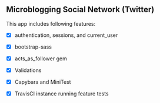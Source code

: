 ## Microblogging Social Network (Twitter)

This app includes following features:

-[x] authentication, sessions, and current_user

-[x] bootstrap-sass

-[x] acts_as_follower gem

-[x] Validations

-[x] Capybara and MiniTest

-[x] TravisCI instance running feature tests



